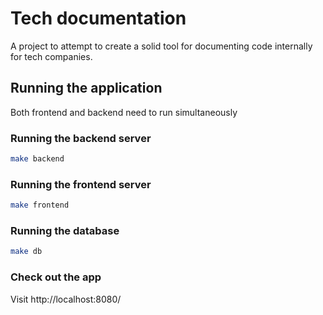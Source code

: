 # Tech documentation

A project to attempt to create a solid tool for documenting code internally for tech companies.

## Running the application

Both frontend and backend need to run simultaneously

### Running the backend server

```bash
make backend
```

### Running the frontend server

```bash
make frontend
```

### Running the database

```bash
make db
```

### Check out the app

Visit http://localhost:8080/
